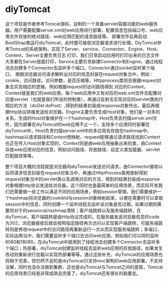 # diyTomcat
这个项目是作者参考Tomcat源码，自制的一个具备servlet容器功能的web服务器。用户需要配置server.xml对web应用进行部署，配置信息包括端口号、web应用文件存放的绝对路径、web应用匹配的请求路径等。
部署完毕后再启动BootStrap类运行diyTomcat，此时便可接收浏览器请求进行处理。DiyTomcat参考Tomcat的系统架构，实现了Server、service、Connector、Engine、Host、Context，Server主要负责日志
打印，我们日常启动应用时打印出来的日志文件大多都在Server层面打印，Service主要负责新建Connector和Engine，通过线程池去创建多个Connector去监听多个端口，Connector通过socket监听某个端口，
根据浏览器访问请求解析出对应的信息封装在request对象当中，例如：cookie，访问路径，访问参数，是否压缩等，Httpprocess类则去根据request对象去实现相应的逻辑，例如根据request的访问路径得到
对应的Context，Context就是我们的web应用，每个web应用中又有对应的web.xml文件去配置对应是servlet（也就是我们所说的控制类），再通过反射去实现对应的servlet类执行相应的方法（doGet doPost）,得到的结果封装成response对象传出，最后再根据http协议拼接发送给浏览器。Engine主要负责生成Host对象，他们是一对多的关系，生成的Host对象维护在一个hashmap中，Host负责去扫描server.xml文件，因为部署在diyTomcat的web应用不止一个，支持多个应用同时部署在diyTomcat中，Host负责扫描server.xml中的多应用去存放在hashmap中，hashmap以请求路径和Context想映射，request能够通过请求路径找到Context也正在传入Host对象实现的，Context则是由web应用抽象出来的类，由Context存放web应用对应的信息，例如访问路径、存放路径、自定义类加载器、servlet匹配路径等等。

整个项目大概的流程就是浏览器向diyTomcat发送访问请求，由Connector接收以后将请求信息封装在request对象当中，再通过HttpProcess类用放射得到request对象当中的servlet类以及调用对应的方法，得到的结果封装成response对象根据http协议发送给浏览器。这个同时也是最简单的应用场景，而实际开发我们还需要做一些工作以满足不同的应用场景，例如session管理，我们需要维护一个hashmap将浏览器的cookieId与session对象映射起来，以便在需要时可以拿取session中的信息，同时创建一个监听线程去监听该对象是否过期，如果过期则需要将对于的session从hashmap清除；客户端跳转以及服务端跳转，在diyTomcat，客户端跳转是由http协议完成的，在服务器发送浏览器信息时code为302，浏览器接收后就会按照指定路径再次访问以实现客户端跳转，可服务端跳转则是修改request中的访问路径再重新运行一次从而实现服务端跳转；多端口，实际运用当中，我们需要监听多个端口去访问web应用，例如我们可以同时监听8080和18080，在diyTomcat中就用到了线程池去创建多个Connector去监听多个端口；热部署，diyTomcat创建监听线程去监听web应用的存放路径，如果发生改动则重新进行加载以实现热部署等等。通过这些补充，diyTomcat的应用场景也将趋于完善，但仍然不足的是diyTomcat只支持mvc架构的web应用部署，不支持注解，同时也没办法做到集群，这也是diyTomcat与Tomcat之间的差距，Tomcat的应用场景已经是非常成熟且完善了，diyTomcat还有很长的路要走。
